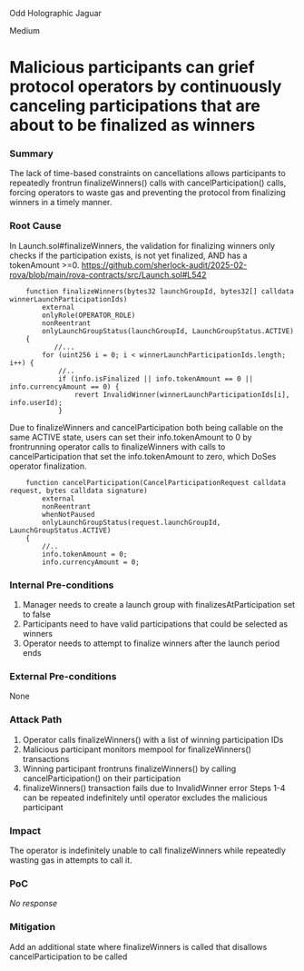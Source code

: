 Odd Holographic Jaguar

Medium

# Malicious participants can grief protocol operators by continuously canceling participations that are about to be finalized as winners

### Summary

The lack of time-based constraints on cancellations allows participants to repeatedly frontrun finalizeWinners() calls with cancelParticipation() calls, forcing operators to waste gas and preventing the protocol from finalizing winners in a timely manner.


### Root Cause

In Launch.sol#finalizeWinners, the validation for finalizing winners only checks if the participation exists, is not yet finalized, AND has a tokenAmount >=0.
https://github.com/sherlock-audit/2025-02-rova/blob/main/rova-contracts/src/Launch.sol#L542
```solidity
    function finalizeWinners(bytes32 launchGroupId, bytes32[] calldata winnerLaunchParticipationIds)
        external
        onlyRole(OPERATOR_ROLE)
        nonReentrant
        onlyLaunchGroupStatus(launchGroupId, LaunchGroupStatus.ACTIVE)
    {
           //...
        for (uint256 i = 0; i < winnerLaunchParticipationIds.length; i++) {
            //..
            if (info.isFinalized || info.tokenAmount == 0 || info.currencyAmount == 0) {
                revert InvalidWinner(winnerLaunchParticipationIds[i], info.userId);
            }
```

Due to finalizeWinners and cancelParticipation both being callable on the same ACTIVE state, users can set their info.tokenAmount to 0 by frontrunning operator calls to finalizeWinners with calls to cancelParticipation that set the info.tokenAmount to zero, which DoSes operator finalization. 
```solidity
    function cancelParticipation(CancelParticipationRequest calldata request, bytes calldata signature)
        external
        nonReentrant
        whenNotPaused
        onlyLaunchGroupStatus(request.launchGroupId, LaunchGroupStatus.ACTIVE)
    {
        //..
        info.tokenAmount = 0;
        info.currencyAmount = 0;
```


### Internal Pre-conditions

1. Manager needs to create a launch group with finalizesAtParticipation set to false
2. Participants need to have valid participations that could be selected as winners
3. Operator needs to attempt to finalize winners after the launch period ends

### External Pre-conditions

None

### Attack Path

1. Operator calls finalizeWinners() with a list of winning participation IDs
2. Malicious participant monitors mempool for finalizeWinners() transactions
3. Winning participant frontruns finalizeWinners() by calling cancelParticipation() on their participation
4. finalizeWinners() transaction fails due to InvalidWinner error
Steps 1-4 can be repeated indefinitely until operator excludes the malicious participant

### Impact

The operator is indefinitely unable to call finalizeWinners while repeatedly wasting gas in attempts to call it.

### PoC

_No response_

### Mitigation

Add an additional state where finalizeWinners is called that disallows cancelParticipation to be called